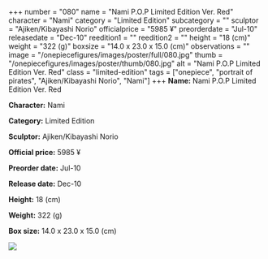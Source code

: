 +++
number = "080"
name = "Nami P.O.P Limited Edition Ver. Red"
character = "Nami"
category = "Limited Edition"
subcategory = ""
sculptor = "Ajiken/Kibayashi Norio"
officialprice = "5985 ¥"
preorderdate = "Jul-10"
releasedate = "Dec-10"
reedition1 = ""
reedition2 = ""
height = "18 (cm)"
weight = "322 (g)"
boxsize = "14.0 x 23.0 x 15.0 (cm)"
observations = ""
image = "/onepiecefigures/images/poster/full/080.jpg"
thumb = "/onepiecefigures/images/poster/thumb/080.jpg"
alt = "Nami P.O.P Limited Edition Ver. Red"
class = "limited-edition"
tags = ["onepiece", "portrait of pirates", "Ajiken/Kibayashi Norio", "Nami"]
+++
**Name:** Nami P.O.P Limited Edition Ver. Red

**Character:** Nami

**Category:** Limited Edition 

**Sculptor:** Ajiken/Kibayashi Norio

**Official price:** 5985 ¥

**Preorder date:** Jul-10

**Release date:** Dec-10

**Height:** 18 (cm)

**Weight:** 322 (g)

**Box size:** 14.0 x 23.0 x 15.0 (cm)

<img src="/onepiecefigures/images/poster/thumb/080.jpg">